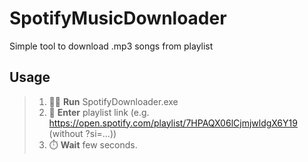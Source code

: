 # SpotifyMusicDownloader
Simple tool to download .mp3 songs from playlist 
## Usage

> 1. 🏃‍♂️ **Run** SpotifyDownloader.exe
> 2. 📩 **Enter** playlist link (e.g. https://open.spotify.com/playlist/7HPAQX06lCjmjwldgX6Y19 (without ?si=...))
> 3. ⏱️ **Wait** few seconds.

